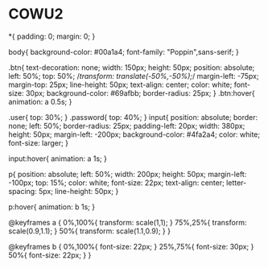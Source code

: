 # COWU2
*{
    padding: 0;
    margin: 0;
}

body{
    background-color: #00a1a4;
    font-family: "Poppin",sans-serif;
}

.btn{
    text-decoration: none;
    width: 150px;
    height: 50px;
    position: absolute;
    left: 50%;
    top: 50%;
    /*transform: translate(-50%,-50%);*/
    margin-left: -75px;
    margin-top: 25px;
    line-height: 50px;
    text-align: center;
    color: white;
    font-size: 30px;
    background-color: #69afbb;
    border-radius: 25px;
}
.btn:hover{
    animation: a 0.5s;
}



.user{
    top: 30%;
}
.password{
    top: 40%;
}
input{
    position: absolute;
    border: none;
    left: 50%;
    border-radius: 25px;
    padding-left: 20px;
    width: 380px;
    height: 50px;
    margin-left: -200px;
    background-color: #4fa2a4;
    color: white;
    font-size: larger;
}

input:hover{
    animation: a 1s;
}

p{
    position: absolute;
    left: 50%;
    width: 200px;
    height: 50px;
    margin-left: -100px;
    top: 15%;
    color: white;
    font-size: 22px;
    text-align: center;
    letter-spacing: 5px;
    line-height: 50px;
}

p:hover{
    animation: b 1s;
}

@keyframes a {
    0%,100%{
        transform: scale(1,1);
    }
    75%,25%{
        transform: scale(0.9,1.1);
    }
    50%{
        transform: scale(1.1,0.9);
    }
}

@keyframes b {
    0%,100%{
        font-size: 22px;
    }
    25%,75%{
        font-size: 30px;
    }
    50%{
        font-size: 22px;
    }
}
